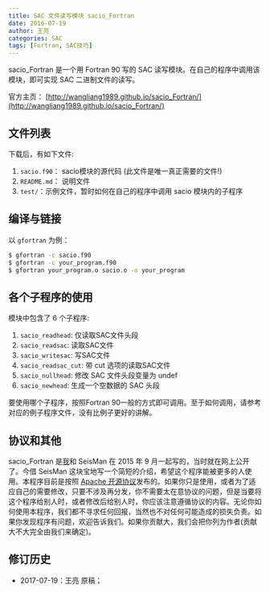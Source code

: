```yaml
---
title: SAC 文件读写模块 sacio_Fortran
date: 2016-07-19
author: 王亮
categories: SAC
tags: [Fortran, SAC技巧]
---
```


sacio_Fortran 是一个用 Fortran 90 写的 SAC 读写模块。在自己的程序中调用该模块，即可实现 SAC 二进制文件的读写。

官方主页： [http://wangliang1989.github.io/sacio_Fortran/](http://wangliang1989.github.io/sacio_Fortran/)

## 文件列表

下载后，有如下文件:

1. `sacio.f90`： sacio模块的源代码 (此文件是唯一真正需要的文件!)
2. `README.md`： 说明文件
3. `test/`：示例文件，暂时如何在自己的程序中调用 sacio 模块内的子程序

## 编译与链接

以 `gfortran` 为例：

~~~bash
$ gfortran -c sacio.f90
$ gfortran -c your_program.f90
$ gfortran your_program.o sacio.o -o your_program
~~~

## 各个子程序的使用

模块中包含了 6 个子程序:

1. `sacio_readhead`: 仅读取SAC文件头段
2. `sacio_readsac`: 读取SAC文件
3. `sacio_writesac`: 写SAC文件
4. `sacio_readsac_cut`: 带 cut 选项的读取SAC文件
5. `sacio_nullhead`: 修改 SAC 文件头段变量为 undef
6. `sacio_newhead`: 生成一个空数据的 SAC 头段

要使用哪个子程序，按照Fortran 90一般的方式即可调用。至于如何调用，请参考对应的例子程序文件，没有比例子更好的讲解。

## 协议和其他

sacio_Fortran 是[我](https://wangliang1989.github.io/)和 SeisMan 在 2015 年 9 月一起写的，当时就在网上公开了。今借 SeisMan 这块宝地写一个简短的介绍，希望这个程序能被更多的人使用。本程序目前是按照 [Apache 开源协议](http://www.apache.org/licenses/LICENSE-2.0.html)发布的。如果你只是使用，或者为了适应自己的需要修改，只要不涉及再分发，你不需要太在意协议的问题，但是当要将这个程序给别人时，或者修改后给别人时，你应该注意遵循协议的内容。无论你如何使用本程序，我们都不寻求任何回报，当然也不对任何可能造成的损失负责。如果你发现程序有问题，欢迎告诉我们。如果你贡献大，我们会把你列为作者(贡献大不大完全由我们来确定)。

## 修订历史

-   2017-07-19：王亮 原稿；
